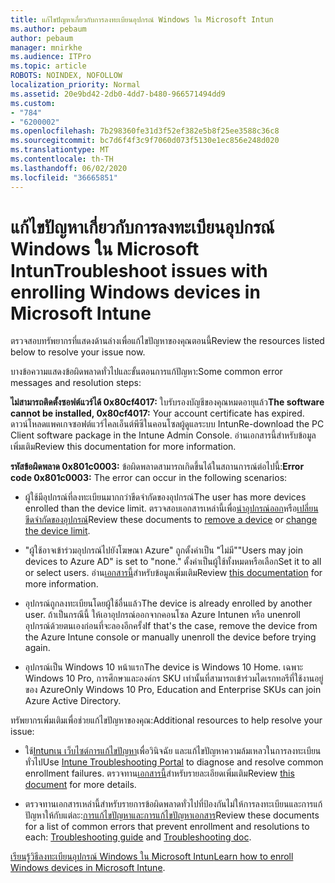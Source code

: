 ```yaml
---
title: แก้ไขปัญหาเกี่ยวกับการลงทะเบียนอุปกรณ์ Windows ใน Microsoft Intun
ms.author: pebaum
author: pebaum
manager: mnirkhe
ms.audience: ITPro
ms.topic: article
ROBOTS: NOINDEX, NOFOLLOW
localization_priority: Normal
ms.assetid: 20e9bd42-2db0-4dd7-b480-966571494dd9
ms.custom:
- "784"
- "6200002"
ms.openlocfilehash: 7b298360fe31d3f52ef382e5b8f25ee3588c36c8
ms.sourcegitcommit: bc7d6f4f3c9f7060d073f5130e1ec856e248d020
ms.translationtype: MT
ms.contentlocale: th-TH
ms.lasthandoff: 06/02/2020
ms.locfileid: "36665851"
---
```

# <a name="troubleshoot-issues-with-enrolling-windows-devices-in-microsoft-intune"></a><span data-ttu-id="abf4e-102">แก้ไขปัญหาเกี่ยวกับการลงทะเบียนอุปกรณ์ Windows ใน Microsoft Intun</span><span class="sxs-lookup"><span data-stu-id="abf4e-102">Troubleshoot issues with enrolling Windows devices in Microsoft Intune</span></span>

<span data-ttu-id="abf4e-103">ตรวจสอบทรัพยากรที่แสดงด้านล่างเพื่อแก้ไขปัญหาของคุณตอนนี้</span><span class="sxs-lookup"><span data-stu-id="abf4e-103">Review the resources listed below to resolve your issue now.</span></span>
  
<span data-ttu-id="abf4e-104">บางข้อความแสดงข้อผิดพลาดทั่วไปและขั้นตอนการแก้ปัญหา:</span><span class="sxs-lookup"><span data-stu-id="abf4e-104">Some common error messages and resolution steps:</span></span>
  
 <span data-ttu-id="abf4e-105">**ไม่สามารถติดตั้งซอฟต์แวร์ได้ 0x80cf4017:** ใบรับรองบัญชีของคุณหมดอายุแล้ว</span><span class="sxs-lookup"><span data-stu-id="abf4e-105">**The software cannot be installed, 0x80cf4017:** Your account certificate has expired.</span></span> <span data-ttu-id="abf4e-106">ดาวน์โหลดแพคเกจซอฟต์แวร์ไคลเอ็นต์พีซีในคอนโซลผู้ดูแลระบบ Intun</span><span class="sxs-lookup"><span data-stu-id="abf4e-106">Re-download the PC Client software package in the Intune Admin Console.</span></span> <span data-ttu-id="abf4e-107">อ่านเอกสารนี้สําหรับข้อมูลเพิ่มเติม</span><span class="sxs-lookup"><span data-stu-id="abf4e-107">Review this documentation for more information.</span></span>
  
 <span data-ttu-id="abf4e-108">**รหัสข้อผิดพลาด 0x801c0003:** ข้อผิดพลาดสามารถเกิดขึ้นได้ในสถานการณ์ต่อไปนี้:</span><span class="sxs-lookup"><span data-stu-id="abf4e-108">**Error code 0x801c0003:** The error can occur in the following scenarios:</span></span>
  
-  <span data-ttu-id="abf4e-109">ผู้ใช้มีอุปกรณ์ที่ลงทะเบียนมากกว่าขีดจํากัดของอุปกรณ์</span><span class="sxs-lookup"><span data-stu-id="abf4e-109">The user has more devices enrolled than the device limit.</span></span> <span data-ttu-id="abf4e-110">ตรวจสอบเอกสารเหล่านี้เพื่อ[นําอุปกรณ์ออก](https://docs.microsoft.com/intune/devices-wipe)หรือ[เปลี่ยนขีดจํากัดของอุปกรณ์](https://docs.microsoft.com/intune/enrollment-restrictions-set#set-device-limit-restrictions)</span><span class="sxs-lookup"><span data-stu-id="abf4e-110">Review these documents to [remove a device](https://docs.microsoft.com/intune/devices-wipe) or [change the device limit](https://docs.microsoft.com/intune/enrollment-restrictions-set#set-device-limit-restrictions).</span></span>

-  <span data-ttu-id="abf4e-111">"ผู้ใช้อาจเข้าร่วมอุปกรณ์ไปยังโฆษณา Azure" ถูกตั้งค่าเป็น "ไม่มี"</span><span class="sxs-lookup"><span data-stu-id="abf4e-111">"Users may join devices to Azure AD" is set to "none."</span></span> <span data-ttu-id="abf4e-112">ตั้งค่าเป็นผู้ใช้ทั้งหมดหรือเลือก</span><span class="sxs-lookup"><span data-stu-id="abf4e-112">Set it to all or select users.</span></span> <span data-ttu-id="abf4e-113">อ่าน[เอกสารนี้](https://docs.microsoft.com/azure/active-directory/device-management-azure-portal#configure-device-settings)สําหรับข้อมูลเพิ่มเติม</span><span class="sxs-lookup"><span data-stu-id="abf4e-113">Review [this documentation](https://docs.microsoft.com/azure/active-directory/device-management-azure-portal#configure-device-settings) for more information.</span></span>

-  <span data-ttu-id="abf4e-114">อุปกรณ์ถูกลงทะเบียนโดยผู้ใช้อื่นแล้ว</span><span class="sxs-lookup"><span data-stu-id="abf4e-114">The device is already enrolled by another user.</span></span> <span data-ttu-id="abf4e-115">ถ้าเป็นกรณีนี้ ให้เอาอุปกรณ์ออกจากคอนโซล Azure Intunen หรือ unenroll อุปกรณ์ด้วยตนเองก่อนที่จะลองอีกครั้ง</span><span class="sxs-lookup"><span data-stu-id="abf4e-115">If that's the case, remove the device from the Azure Intune console or manually unenroll the device before trying again.</span></span>

-  <span data-ttu-id="abf4e-116">อุปกรณ์เป็น Windows 10 หน้าแรก</span><span class="sxs-lookup"><span data-stu-id="abf4e-116">The device is Windows 10 Home.</span></span> <span data-ttu-id="abf4e-117">เฉพาะ Windows 10 Pro, การศึกษาและองค์กร SKU เท่านั้นที่สามารถเข้าร่วมไดเรกทอรีที่ใช้งานอยู่ของ Azure</span><span class="sxs-lookup"><span data-stu-id="abf4e-117">Only Windows 10 Pro, Education and Enterprise SKUs can join Azure Active Directory.</span></span>

<span data-ttu-id="abf4e-118">ทรัพยากรเพิ่มเติมเพื่อช่วยแก้ไขปัญหาของคุณ:</span><span class="sxs-lookup"><span data-stu-id="abf4e-118">Additional resources to help resolve your issue:</span></span>
  
-  <span data-ttu-id="abf4e-119">ใช้[Intunเน เว็บไซต์การแก้ไขปัญหา](https://devicemanagement.microsoft.com/#blade/Microsoft_Intune_DeviceSettings/TroubleshootBlade)เพื่อวินิจฉัย และแก้ไขปัญหาความล้มเหลวในการลงทะเบียนทั่วไป</span><span class="sxs-lookup"><span data-stu-id="abf4e-119">Use [Intune Troubleshooting Portal](https://devicemanagement.microsoft.com/#blade/Microsoft_Intune_DeviceSettings/TroubleshootBlade) to diagnose and resolve common enrollment failures.</span></span> <span data-ttu-id="abf4e-120">ตรวจทาน[เอกสารนี้](https://docs.microsoft.com/intune/help-desk-operators)สําหรับรายละเอียดเพิ่มเติม</span><span class="sxs-lookup"><span data-stu-id="abf4e-120">Review [this document](https://docs.microsoft.com/intune/help-desk-operators) for more details.</span></span>

-  <span data-ttu-id="abf4e-121">ตรวจทานเอกสารเหล่านี้สําหรับรายการข้อผิดพลาดทั่วไปที่ป้องกันไม่ให้การลงทะเบียนและการแก้ปัญหาให้กับแต่ละ:[การแก้ไขปัญหาและการแก้ไขปัญหา](https://support.microsoft.com/help/4089533/troubleshooting-windows-device-enrollment-problems-in-microsoft-intune)[เอกสาร](https://docs.microsoft.com/intune-classic/troubleshoot/troubleshoot-device-enrollment-in-intune)</span><span class="sxs-lookup"><span data-stu-id="abf4e-121">Review these documents for a list of common errors that prevent enrollment and resolutions to each: [Troubleshooting guide](https://support.microsoft.com/help/4089533/troubleshooting-windows-device-enrollment-problems-in-microsoft-intune) and [Troubleshooting doc](https://docs.microsoft.com/intune-classic/troubleshoot/troubleshoot-device-enrollment-in-intune).</span></span>

<span data-ttu-id="abf4e-122">[เรียนรู้วิธีลงทะเบียนอุปกรณ์ Windows ใน Microsoft Intun](https://docs.microsoft.com/intune/windows-enroll)</span><span class="sxs-lookup"><span data-stu-id="abf4e-122">[Learn how to enroll Windows devices in Microsoft Intune](https://docs.microsoft.com/intune/windows-enroll).</span></span>

